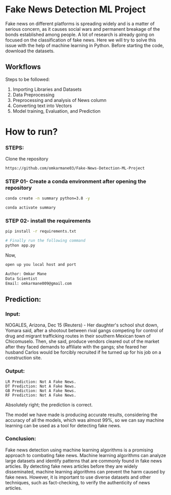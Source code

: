 # Fake News Detection ML Project

Fake news on different platforms is spreading widely and is a matter of serious concern, as it causes social wars and permanent breakage of the bonds established among people. A lot of research is already going on focused on the classification of fake news.
Here we will try to solve this issue with the help of machine learning in Python.
Before starting the code, download the datasets.

## Workflows

Steps to be followed:
1. Importing Libraries and Datasets
2. Data Preprocessing
3. Preprocessing and analysis of News column
4. Converting text into Vectors
5. Model training, Evaluation, and Prediction


# How to run?
### STEPS:

Clone the repository

```bash
https://github.com/omkarmane03/Fake-News-Detection-ML-Project
```
### STEP 01- Create a conda environment after opening the repository

```bash
conda create -n summary python=3.8 -y
```

```bash
conda activate summary
```


### STEP 02- install the requirements
```bash
pip install -r requirements.txt
```


```bash
# Finally run the following command
python app.py
```

Now,
```bash
open up you local host and port
```


```bash
Author: Omkar Mane
Data Scientist
Email: omkarmane009@gmail.com

```
## Prediction:
### Input:
NOGALES, Arizona, Dec 15 (Reuters) - Her daughter's school shut down, Yomara said, after a shootout between rival gangs competing for control of drug and migrant trafficking routes in their southern Mexican town of Chicomuselo. Then, she said, produce vendors cleared out of the market after they faced demands to affiliate with the gangs; she feared her husband Carlos would be forcibly recruited if he turned up for his job on a construction site.

### Output:
    LR Prediction: Not A Fake News.
    DT Prediction: Not A Fake News.
    GB Prediction: Not A Fake News.
    RF Prediction: Not A Fake News.

Absolutely right; the prediction is correct.

The model we have made is producing accurate results, considering the accuracy of all the models, which was almost 99%, so we can say machine learning can be used as a tool for detecting fake news.


### Conclusion:
Fake news detection using machine learning algorithms is a promising approach to combating fake news. Machine learning algorithms can analyze large datasets and identify patterns that are commonly found in fake news articles. By detecting fake news articles before they are widely disseminated, machine learning algorithms can prevent the harm caused by fake news. However, it is important to use diverse datasets and other techniques, such as fact-checking, to verify the authenticity of news articles.